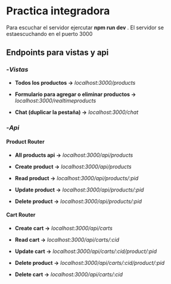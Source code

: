 # Practica integradora
Para escuchar el servidor ejercutar **npm run dev** . El servidor se estaescuchando en el puerto 3000
## Endpoints para vistas y api
### -***Vistas***
- **Todos los productos ->** *localhost:3000/products*
  
- **Formulario para agregar o eliminar productos ->** *localhost:3000/realtimeproducts*
  
- **Chat (duplicar la pestaña) ->** *localhost:3000/chat*

### -***Api***

 #### Product Router

- **All products api ->** *localhost:3000/api/products*

- **Create product ->** *localhost:3000/api/products*

- **Read product ->** *localhost:3000/api/products/:pid*

- **Update product ->** *localhost:3000/api/products/:pid*

- **Delete product ->** *localhost:3000/api/products/:pid*

#### Cart Router

- **Create cart ->** *localhost:3000/api/carts*

- **Read cart ->** *localhost:3000/api/carts/:cid*

- **Update cart ->** *localhost:3000/api/carts/:cid/product/:pid*

- **Delete product ->** *localhost:3000/api/carts/:cid/product/:pid*

- **Delete cart ->** *localhost:3000/api/carts/:cid*



